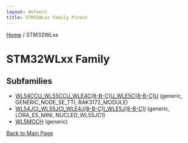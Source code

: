 ```yaml
---
layout: default
title: STM32WLxx Family Pinout
---
```


[Home](../index.md) / STM32WLxx

# STM32WLxx Family

## Subfamilies

- [WL54CCU_WL55CCU_WLE4C(8-B-C)U_WLE5C(8-B-C)U](WL54CCU_WL55CCU_WLE4C(8-B-C)U_WLE5C(8-B-C)U/pinout.md) (generic, GENERIC_NODE_SE_TTI, RAK3172_MODULE)
- [WL54JCI_WL55JCI_WLE4J(8-B-C)I_WLE5J(8-B-C)I](WL54JCI_WL55JCI_WLE4J(8-B-C)I_WLE5J(8-B-C)I/pinout.md) (generic, LORA_E5_MINI, NUCLEO_WL55JC1)
- [WL5MOCH](WL5MOCH/pinout.md) (generic)


[Back to Main Page](../index.md)